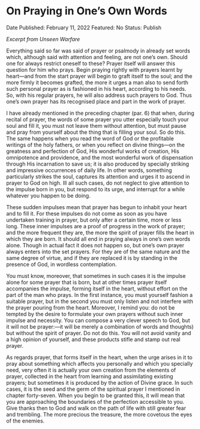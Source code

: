 # On Praying in One’s Own Words

Date Published: February 11, 2022
Featured: No
Status: Publish

*Excerpt from Unseen Warfare*

Everything said so far was said of prayer or psalmody in already set words which, although said with attention and feeling, are not one’s own. Should one for always restrict oneself to these? Prayer itself will answer this question for him who prays. Begin praying rightly with prayers learnt by heart—and from the start prayer will begin to graft itself to the soul; and the more firmly it becomes grafted, the more it urges a man also to send forth such personal prayer as is fashioned in his heart, according to his needs. So, with his regular prayers, he will also address such prayers to God. Thus one’s own prayer has its recognised place and part in the work of prayer.

I have already mentioned in the preceding chapter (par. 6) that when, during recital of prayer, the words of some prayer you utter especially touch your soul and fill it, you must not leave them without attention, but must pause and pray from yourself about the thing that is filling your soul. So do this. The same happens when you read the word of God or the profitable writings of the holy fathers, or when you reflect on divine things—on the greatness and perfection of God, His wonderful works of creation, His omnipotence and providence, and the most wonderful work of dispensation through His incarnation to save us; it is also produced by specially striking and impressive occurrences of daily life. In other words, something particularly strikes the soul, captures its attention and urges it to ascend in prayer to God on high. Ill all such cases, do not neglect to give attention to the impulse born in you, but respond to its urge, and interrupt for a while whatever you happen to be doing.

These sudden impulses mean that prayer has begun to inhabit your heart and to fill it. For these impulses do not come as soon as you have undertaken training in prayer, but only after a certain time, more or less long. These inner impulses are a proof of progress in the work of prayer; and the more frequent they are, the more the spirit of prayer fills the heart in which they are born. It should all end in praying always in one’s own words alone. Though in actual fact it does not happen so, but one’s own prayer always enters into the set prayers. For they are of the same nature and the same degree of virtue, and if they are replaced it is by standing in the presence of God, in wordless contemplation.

You must know, moreover, that sometimes in such cases it is the impulse alone for some prayer that is born, but at other times prayer itself accompanies the impulse, forming itself in the heart, without effort on the part of the man who prays. In the first instance, you must yourself fashion a suitable prayer, but in the second you must only listen and not interfere with the prayer pouring from the heart. Moreover, I remind you: do not be tempted by the desire to formulate your own prayers without such inner impulse and necessity. You can compose a very clever speech to God, but it will not be prayer:—it will be merely a combination of words and thoughts) but without the spirit of prayer. Do not do this. You will not avoid vanity and a high opinion of yourself, and these products stifle and stamp out real prayer.

As regards prayer, that forms itself in the heart, when the urge arises in it to pray about something which affects you personally and which you specially need, very often it is actually your own creation from the elements of prayer, collected in the heart from learning and assimilating existing prayers; but sometimes it is produced by the action of Divine grace. In such cases, it is the seed and the germ of the spiritual prayer I mentioned in chapter forty-seven. When you begin to be granted this, it will mean that you are approaching the boundaries of the perfection accessible to you. Give thanks then to God and walk on the path of life with still greater fear and trembling. The more precious the treasure, the more covetous the eyes of the enemies.